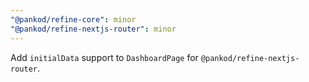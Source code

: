 ```yaml
---
"@pankod/refine-core": minor
"@pankod/refine-nextjs-router": minor
---
```


Add `initialData` support to `DashboardPage` for `@pankod/refine-nextjs-router`.